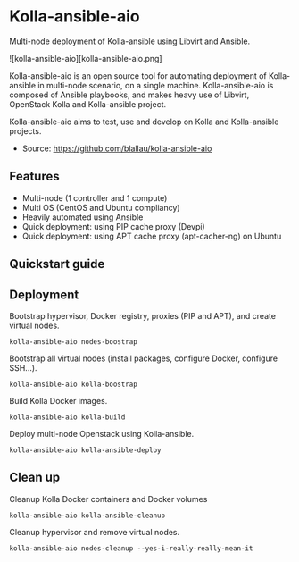 Kolla-ansible-aio
=================

Multi-node deployment of Kolla-ansible using Libvirt and Ansible.

![kolla-ansible-aio][kolla-ansible-aio.png]

Kolla-ansible-aio is an open source tool for automating deployment of
Kolla-ansible in multi-node scenario, on a single machine.
Kolla-ansible-aio is composed of Ansible playbooks, and makes heavy use
of Libvirt, OpenStack Kolla and Kolla-ansible project.

Kolla-ansible-aio aims to test, use and develop on Kolla and
Kolla-ansible projects.

-   Source: <https://github.com/blallau/kolla-ansible-aio>

Features
--------

-   Multi-node (1 controller and 1 compute)
-   Multi OS (CentOS and Ubuntu compliancy)
-   Heavily automated using Ansible
-   Quick deployment: using PIP cache proxy (Devpi)
-   Quick deployment: using APT cache proxy (apt-cacher-ng) on Ubuntu

Quickstart guide
----------------

Deployment
----------

Bootstrap hypervisor, Docker registry, proxies (PIP and APT), and create
virtual nodes.

    kolla-ansible-aio nodes-boostrap

Bootstrap all virtual nodes (install packages, configure Docker,
configure SSH...).

    kolla-ansible-aio kolla-boostrap

Build Kolla Docker images.

    kolla-ansible-aio kolla-build

Deploy multi-node Openstack using Kolla-ansible.

    kolla-ansible-aio kolla-ansible-deploy

Clean up
--------

Cleanup Kolla Docker containers and Docker volumes

    kolla-ansible-aio kolla-ansible-cleanup

Cleanup hypervisor and remove virtual nodes.

    kolla-ansible-aio nodes-cleanup --yes-i-really-really-mean-it
